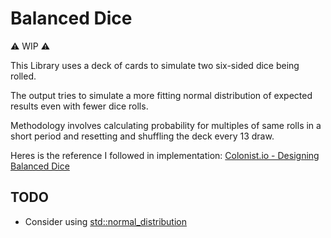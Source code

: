 # Balanced Dice

:warning: WIP :warning:

This Library uses a deck of cards to simulate two six-sided dice being rolled.

The output tries to simulate a more fitting normal distribution of expected results even with fewer dice rolls.

Methodology involves calculating probability for multiples of same rolls in a short period and resetting and shuffling the deck every 13 draw.

Heres is the reference I followed in implementation: [Colonist.io - Designing Balanced Dice](https://blog.colonist.io/designing-balanced-dice/)

## TODO
- Consider using [std::normal_distribution](https://en.cppreference.com/w/cpp/numeric/random/normal_distribution)